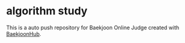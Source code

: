 # algorithm study
This is a auto push repository for Baekjoon Online Judge created with [BaekjoonHub](https://github.com/BaekjoonHub/BaekjoonHub).
